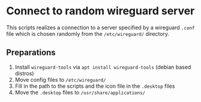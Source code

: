 # Connect to random wireguard server

This scripts realizes a connection to a server specified by a wireguard `.conf` file which is chosen randomly from the `/etc/wireguard/` directory.

## Preparations

1. Install `wireguard-tools` via `apt install wireguard-tools` (debian based distros)
2. Move config files to `/etc/wireguard/`
3. Fill in the path to the scripts and the icon file in the `.desktop` files
4. Move the `.desktop` files to `/usr/share/applications/`
